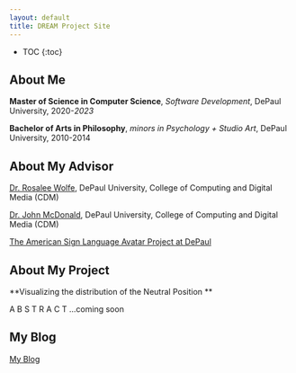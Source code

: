 ```yaml
---
layout: default
title: DREAM Project Site
---
```


* TOC
{:toc}

## About Me

**Master of Science in Computer Science**, _Software Development_, DePaul University, 2020-_2023_

**Bachelor of Arts in Philosophy**, _minors in Psychology + Studio Art_, DePaul University, 2010-2014


## About My Advisor

[Dr. Rosalee Wolfe](https://www.cdm.depaul.edu/Faculty-and-Staff/pages/faculty-info.aspx?fid=946/), DePaul University, College of Computing and Digital Media (CDM)

[Dr. John McDonald](https://www.cdm.depaul.edu/Faculty-and-Staff/pages/faculty-info.aspx?fid=643/), DePaul University, College of Computing and Digital Media (CDM)

[The American Sign Language Avatar Project at DePaul](http://asl.cs.depaul.edu/)

## About My Project

**Visualizing the distribution of the Neutral Position **

A B S T R A C T
...coming soon

## My Blog

[My Blog](blog.html)
